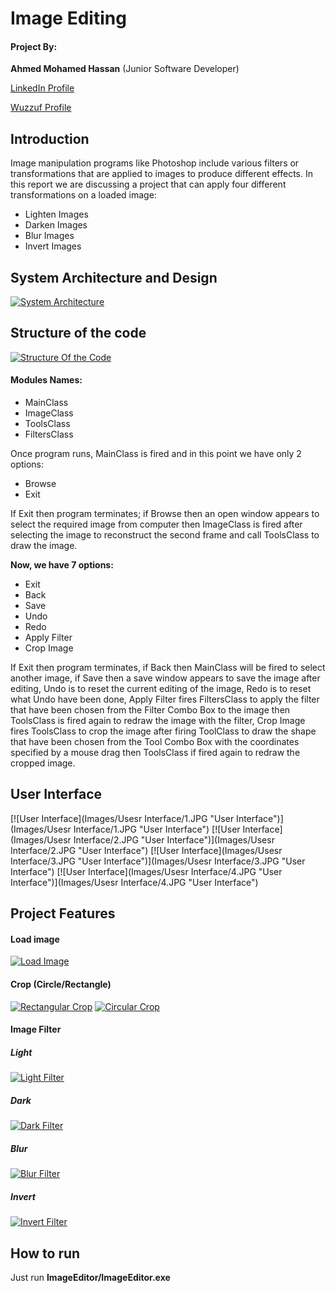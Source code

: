 # **Image Editing**



#### Project By: 
**Ahmed Mohamed Hassan** (Junior Software Developer)

[LinkedIn Profile](https://www.linkedin.com/in/ahmed-mohamed-128142105/ "LinkedIn Profile")

[Wuzzuf Profile](https://wuzzuf.net/me/Ahmed-Mohammed-34 "Wuzzuf Profile")


## Introduction
Image manipulation programs like Photoshop include various filters or transformations that are applied to images to produce different effects. In this report we are discussing a project that can apply four different transformations on a loaded image:
- Lighten Images
- Darken Images
- Blur Images
- Invert Images

## System Architecture and Design

[![System Architecture](Images/ImageEditorArchitecture.jpg "System Architecture")](Images/ImageEditorArchitecture.jpg "System Architecture")
## Structure of the code

[![Structure Of the Code](Images/ImageEditorcodestructures.jpg "Structure Of the Code")](http://i66.tinypic.com/2cdzvd3.jpg "Structure Of the Code")
#### Modules Names:
- MainClass
- ImageClass
- ToolsClass
- FiltersClass

Once program runs, MainClass is fired and in this point we have only 2 options:

- Browse
- Exit

 If Exit then program terminates; if Browse then an open window appears to select the required image from computer then ImageClass is fired after selecting the image to reconstruct the second frame and call ToolsClass to draw the image.
 
**Now, we have 7 options:**
- Exit
- Back
- Save
- Undo
- Redo
- Apply Filter
- Crop Image

If Exit then program terminates, if Back then MainClass will be fired to select another image, if Save then a save window appears to save the image after editing, Undo is to reset the current editing of the image, Redo is to reset what Undo have been done, Apply Filter fires FiltersClass to apply the filter that have been chosen from the Filter Combo Box to the image then ToolsClass is fired again to redraw the image with the filter, Crop Image fires ToolsClass to crop the image after firing ToolClass to draw the shape that have been chosen from the Tool Combo Box with the coordinates specified by a mouse drag then ToolsClass if fired again to redraw the cropped image.

## User Interface


[![User Interface](Images/Usesr Interface/1.JPG "User Interface")](Images/Usesr Interface/1.JPG "User Interface")
[![User Interface](Images/Usesr Interface/2.JPG "User Interface")](Images/Usesr Interface/2.JPG "User Interface")
[![User Interface](Images/Usesr Interface/3.JPG "User Interface")](Images/Usesr Interface/3.JPG "User Interface")
[![User Interface](Images/Usesr Interface/4.JPG "User Interface")](Images/Usesr Interface/4.JPG "User Interface")

## Project Features

#### Load image
[![Load Image](Images/Features/1.jpg "Load Image")](Images/Features/1.jpg "Load Image")

#### Crop (Circle/Rectangle)
[![Rectangular Crop](Images/Features/2.jpg "Rectangular Crop")](Images/Features/2.jpg "Rectangular Crop")
[![Circular Crop](Images/Features/3.jpg "Circular Crop")](Images/Features/3.jpg "Circular Crop")
#### Image Filter
##### Light
[![Light Filter](Images/Features/4.jpg "Light Filter")](Images/Features/4.jpg "Light Filter")
##### Dark
[![Dark Filter](Images/Features/5.jpg "Dark Filter")](Images/Features/5.jpg "Dark Filter")
##### Blur
[![Blur Filter](Images/Features/6.jpg "Blur Filter")](Images/Features/6.jpg "Blur Filter")
##### Invert
[![Invert Filter](Images/Features/7.jpg "Invert Filter")](Images/Features/7.jpg "Invert Filter")

## How to run

Just run **ImageEditor/ImageEditor.exe**
